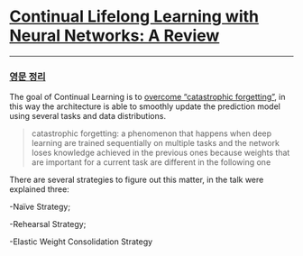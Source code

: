 # [Continual Lifelong Learning with Neural Networks: A Review](https://arxiv.org/abs/1802.07569)













---

### [영문 정리](https://medium.com/@datasciencemilan/continual-lifelong-learning-with-deep-architectures-7f25556fb6c)


The goal of Continual Learning is to [overcome “catastrophic forgetting”](https://arxiv.org/abs/1612.00796), in this way the architecture is able to smoothly update the prediction model using several tasks and data distributions.

> catastrophic forgetting: a phenomenon that happens when deep learning are trained sequentially on multiple tasks and the network loses knowledge achieved in the previous ones because weights that are important for a current task are different in the following one

There are several strategies to figure out this matter, in the talk were explained three:

-Naïve Strategy;

-Rehearsal Strategy;

-Elastic Weight Consolidation Strategy